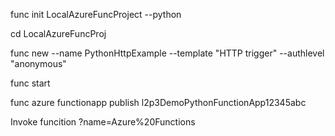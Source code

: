func init LocalAzureFuncProject --python

cd LocalAzureFuncProj

func new --name PythonHttpExample --template "HTTP trigger" --authlevel "anonymous"

func start

func azure functionapp publish l2p3DemoPythonFunctionApp12345abc

Invoke funcition 
?name=Azure%20Functions